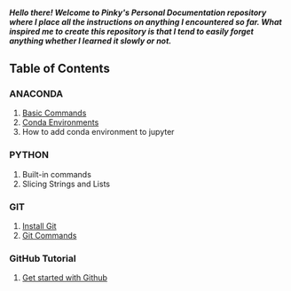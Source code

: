 ##### Hello there! Welcome to Pinky's Personal Documentation repository where I place all the instructions on anything I encountered so far. What inspired me to create this repository is that I tend to easily forget anything whether I learned it slowly or not.



## Table of Contents
### ANACONDA
1. [Basic Commands](https://github.com/pfdhn/Personal-Documentation/blob/main/Basic%20Commands.md)
2. [Conda Environments](https://github.com/pfdhn/Personal-Documentation/blob/main/Conda%20Environment.md)
3. How to add conda environment to jupyter

### PYTHON
1. Built-in commands
2. Slicing Strings and Lists

### GIT
1. [Install Git](https://github.com/git-guides/install-git)
2. [Git Commands](https://github.com/pfdhn/Personal-Documentation/blob/354497dc2ba571fa73488a1f31eac7246f1c228a/Git%20Commands)

### GitHub Tutorial
1. [Get started with Github](https://docs.github.com/en/get-started)


  


